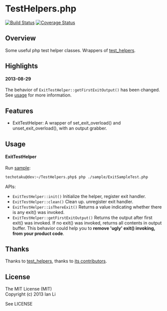# TestHelpers.php

[![Build Status](https://travis-ci.org/techotaku/TestHelpers.php.png?branch=master)](https://travis-ci.org/techotaku/TestHelpers.php) [![Coverage Status](https://coveralls.io/repos/techotaku/TestHelpers.php/badge.png?branch=master)](https://coveralls.io/r/techotaku/TestHelpers.php?branch=master)

## Overview
Some useful php test helper classes. Wrappers of [test_helpers](https://github.com/php-test-helpers/php-test-helpers).

## Highlights
#### 2013-08-29
The behavior of `ExitTestHelper::getFirstExitOutput()` has been changed. See [usage](#usage) for more information.

## Features

* ExitTestHelper: A wrapper of set_exit_overload() and unset_exit_overload(), with an output grabber.

## Usage

#### ExitTestHelper
Run [sample](https://github.com/techotaku/TestHelpers.php/blob/master/sample/ExitSampleTest.php):
```bash
techotaku@dev:~/TestHelpers.php$ php ./sample/ExitSampleTest.php
```
APIs:
* `ExitTestHelper::init()` Initialize the helper, register exit handler.
* `ExitTestHelper::clean()` Clean up. unregister exit handler.
* `ExitTestHelper::isThereExit()` Returns a value indicating whether there is any exit() was invoked.
* `ExitTestHelper::getFirstExitOutput()` Returns the output after first exit() was invoked. If no exit() was invoked, returns all contents in output buffer. This behavior could help you to **remove 'ugly' exit() invoking, from your product code**.

## Thanks
Thanks to [test_helpers](https://github.com/php-test-helpers/php-test-helpers), thanks to [its contributors](https://github.com/php-test-helpers/php-test-helpers/graphs/contributors).

## License
The MIT License (MIT)  
Copyright (c) 2013 Ian Li

See LICENSE
